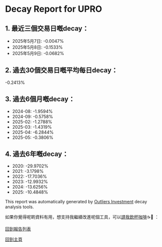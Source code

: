 # Decay Report for UPRO

## 1. 最近三個交易日嘅decay：

- 2025年5月7日: -0.0047%
- 2025年5月8日: -0.1533%
- 2025年5月9日: -0.0682%

## 2. 過去30個交易日嘅平均每日decay：
-0.2413%

## 3. 過去6個月嘅decay：

- 2024-08: -1.9594%
- 2024-09: -0.5758%
- 2025-02: -1.2788%
- 2025-03: -1.4319%
- 2025-04: -6.2844%
- 2025-05: -0.3806%

## 4. 過去6年嘅decay：

- 2020: -29.9702%
- 2021: -3.1798%
- 2022: -17.7036%
- 2023: -12.9932%
- 2024: -13.6256%
- 2025: -10.4848%


This report was automatically generated by [Outliers Investment](https://outliersecon.github.io/Outliers-Investment/) decay analysis tools.

如果你覺得呢啲資料有用，想支持我繼續改進呢個工具，可以[請我飲杯咖啡](https://buymeacoffee.com/outliersecon)☕🙏 ：

[回到報告列表](https://outliersecon.github.io/Outliers-Investment/reports)

[回到主頁](https://outliersecon.github.io/Outliers-Investment/)